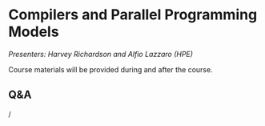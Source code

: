 # Compilers and Parallel Programming Models

*Presenters: Harvey Richardson and Alfio Lazzaro (HPE)*

Course materials will be provided during and after the course.

<!--
Temporary location of materials (for the lifetime of the training project):

-   Slides: `/project/project_465001726/Slides/HPE/04_Compilers_and_Programming_Models.pdf`
-->

<!--
Archived materials on LUMI:

-   Slides: `/appl/local/training/2p3day-20250303/files/LUMI-2p3day-20250303-302-Compilers_and_Parallel_Programming_Models.pdf`

-   Recording: `/appl/local/training/2p3day-20250303/recordings/302-Compilers_and_Parallel_Programming_Models.mp4`
-->

<!--
-   Could add references from the last slide?
-->

<!--
These materials can only be distributed to actual users of LUMI (active user account).

!!! Note "Alternative for modifying `LD_LIBRARY_PATH`"
    Instead of using
    ```LD_LIBRARY_PATH=$CRAY_LD_LIBRARY_PATH:$LD_LIBRARY_PATH```,
    you can also use the module [lumi-CrayPath](https://lumi-supercomputer.github.io/LUMI-EasyBuild-docs/l/lumi-CrayPath/). 
    Loading it essentially does that setting for `LD_LIBRARY_PATH`, unloading tries to restore the old situation, 
    and reloading while the module is already loaded, will adapt to a possibly modified `$CRAY_LD_LIBRARY_PATH`. 
    (So basically use it after loading all other modules that you need.)
-->

## Q&A

/
